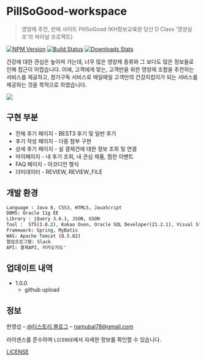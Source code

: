 # PillSoGood-workspace
> 영양제 추천, 판매 사이트 PillSoGood
> (KH정보교육원 당산 D Class '영양실조'의 파이널 프로젝트)

[![NPM Version][npm-image]][npm-url]
[![Build Status][travis-image]][travis-url]
[![Downloads Stats][npm-downloads]][npm-url]

건강에 대한 관심은 높아져 가는데, 너무 많은 영양제 종류와 그 보다도 많은 정보들로 인해 접근이 어렵습니다.
이에, 고객에게 맞는, 고객만을 위한 영양제 조합을 추천하는 서비스를 제공하고, 정기구독 서비스로 매일매일 고객만의 건강지킴이가 되는 서비스를 제공하는 것을 목적으로 하였습니다.												

![](../header.png)

## 구현 부분

* 전체 후기 페이지 - BEST3 후기 및 일반 후기
* 후기 작성 페이지 - 다중 첨부 구현
* 상세 후기 페이지 - 실 결제건에 대한 정보 조회 및 연결
* 마이페이지 - 내 후기 조회, 내 관심 제품, 찜한 이벤트
* FAQ 페이지 - 아코디언 형식
* 더미데이터 - REVIEW, REVIEW_FILE

## 개발 환경

```sh
Language : Java 8, CSS3, HTML5, JavaScript
DBMS: Oracle 11g EE
Library : jQuery 3.6.1, JSON, GSON 
Tool :  STS(3.8.2), Kakao Oven, Oracle SQL Developer(21.2.1), Visual Studio Code(1.71.2), ERDCloud
Framework: Spring, MyBatis
WAS: Apache Tomcat (8.5.82)
협업프로그램: Slack
API: 결제API, 카카오지도"							
```

## 업데이트 내역

* 1.0.0
    * github upload

## 정보

한영섭 – [@티스토리 블로그](https://namubal78.tistory.com/) – namubal78@gmail.com

라이센스를 준수하며 ``LICENSE``에서 자세한 정보를 확인할 수 있습니다.

[LICENSE](https://github.com/namubal78/PillSoGood-workspace/blob/main/LICENSE)

<!-- Markdown link & img dfn's -->
[npm-image]: https://img.shields.io/npm/v/datadog-metrics.svg?style=flat-square
[npm-url]: https://npmjs.org/package/datadog-metrics
[npm-downloads]: https://img.shields.io/npm/dm/datadog-metrics.svg?style=flat-square
[travis-image]: https://img.shields.io/travis/dbader/node-datadog-metrics/master.svg?style=flat-square
[travis-url]: https://travis-ci.org/dbader/node-datadog-metrics
[wiki]: https://github.com/yourname/yourproject/wiki
